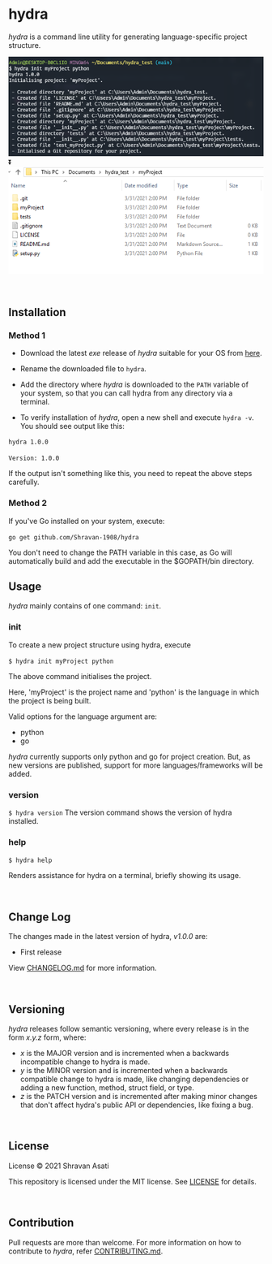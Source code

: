 # hydra
*hydra* is a command line utility for generating language-specific project structure.

![python-init](assets\python_init.PNG)
⏬
![python-dir](assets/python_dir.PNG)

<br>

## Installation
### Method 1
- Download the latest *exe* release of *hydra* suitable for your OS from [here](https://github.com/Shravan-1908/hydra/releases/latest).

- Rename the downloaded file to `hydra`.

- Add the directory where *hydra* is downloaded to the `PATH` variable of your system, so that you can call hydra from any directory via a terminal.

- To verify installation of *hydra*, open a new shell and execute `hydra -v`. You should see output like this:
```
hydra 1.0.0

Version: 1.0.0
```
If the output isn't something like this, you need to repeat the above steps carefully.


### Method 2
If you've Go installed on your system, execute:

`go get github.com/Shravan-1908/hydra`

You don't need to change the PATH variable in this case, as Go will automatically build and add the executable in the $GOPATH/bin directory.
<br>

## Usage
*hydra* mainly contains of one command: `init`.
### init
To create a new project structure using hydra,
execute 

`$ hydra init myProject python`

The above command initialises the project.

Here, 'myProject' is the project name and 'python' is the language in which the project is being built.

Valid options for the language argument are:
- python
- go

*hydra* currently supports only python and go for project creation. But, as new versions are published, support for more languages/frameworks will be added.


### version
`$ hydra version`
The version command shows the version of hydra installed.

### help
`$ hydra help`

Renders assistance for hydra on a terminal, briefly showing its usage.

<br>

## Change Log
The changes made in the latest version of hydra, *v1.0.0* are:
- First release

View [CHANGELOG.md](CHANGELOG.md) for more information.

<br>

## Versioning
*hydra* releases follow semantic versioning, where every release is in the form *x.y.z* form, where:
- *x* is the MAJOR version and is incremented when a backwards incompatible change to hydra is made.
- *y* is the MINOR version and is incremented when a backwards compatible change to hydra is made, like changing dependencies or adding a new function, method, struct field, or type.
- *z* is the PATCH version and is incremented after making minor changes that don't affect hydra's public API or dependencies, like fixing a bug.

<br>

## License
License
© 2021 Shravan Asati

This repository is licensed under the MIT license. See [LICENSE](LICENSE) for details.

<br>

## Contribution
Pull requests are more than welcome. For more information on how to contribute to *hydra*, refer [CONTRIBUTING.md](CONTRIBUTING.md).